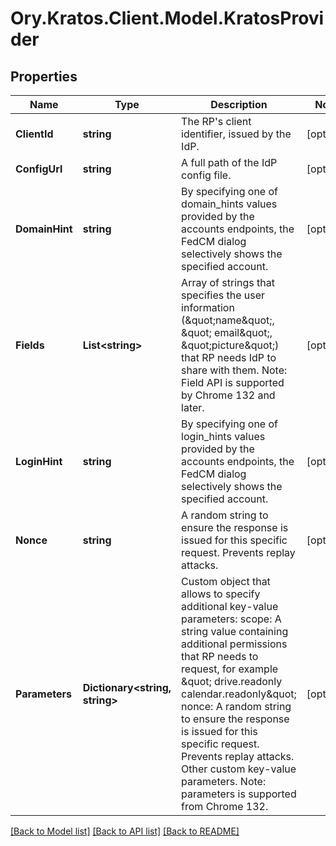 # Ory.Kratos.Client.Model.KratosProvider

## Properties

Name | Type | Description | Notes
------------ | ------------- | ------------- | -------------
**ClientId** | **string** | The RP&#39;s client identifier, issued by the IdP. | [optional] 
**ConfigUrl** | **string** | A full path of the IdP config file. | [optional] 
**DomainHint** | **string** | By specifying one of domain_hints values provided by the accounts endpoints, the FedCM dialog selectively shows the specified account. | [optional] 
**Fields** | **List&lt;string&gt;** | Array of strings that specifies the user information (\&quot;name\&quot;, \&quot; email\&quot;, \&quot;picture\&quot;) that RP needs IdP to share with them.  Note: Field API is supported by Chrome 132 and later. | [optional] 
**LoginHint** | **string** | By specifying one of login_hints values provided by the accounts endpoints, the FedCM dialog selectively shows the specified account. | [optional] 
**Nonce** | **string** | A random string to ensure the response is issued for this specific request. Prevents replay attacks. | [optional] 
**Parameters** | **Dictionary&lt;string, string&gt;** | Custom object that allows to specify additional key-value parameters: scope: A string value containing additional permissions that RP needs to request, for example \&quot; drive.readonly calendar.readonly\&quot; nonce: A random string to ensure the response is issued for this specific request. Prevents replay attacks.  Other custom key-value parameters.  Note: parameters is supported from Chrome 132. | [optional] 

[[Back to Model list]](../../README.md#documentation-for-models) [[Back to API list]](../../README.md#documentation-for-api-endpoints) [[Back to README]](../../README.md)

